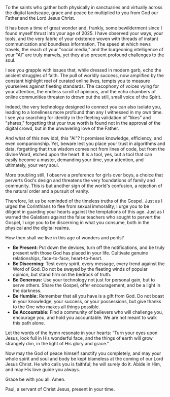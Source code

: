 To the saints who gather both physically in sanctuaries and virtually across the digital landscape, grace and peace be multiplied to you from God our Father and the Lord Jesus Christ.

It has been a time of great wonder and, frankly, some bewilderment since I found myself thrust into your age of 2025. I have observed your ways, your tools, and the very fabric of your existence woven with threads of instant communication and boundless information. The speed at which news travels, the reach of your "social media," and the burgeoning intelligence of your "AI" are truly marvels, yet they also present profound challenges to the soul.

I see you grapple with issues that, while dressed in modern garb, echo the ancient struggles of faith. The pull of worldly success, now amplified by the constant highlight reel of curated online lives, tempts you to measure yourselves against fleeting standards. The cacophony of voices vying for your attention, the endless scroll of opinions, and the echo chambers of online communities threaten to drown out the still, small voice of the Spirit.

Indeed, the very technology designed to connect you can also isolate you, leading to a loneliness more profound than any I witnessed in my own time. I see you searching for identity in the fleeting validation of "likes" and "shares," forgetting that your true worth is found not in the approval of the digital crowd, but in the unwavering love of the Father.

And what of this new idol, this "AI"? It promises knowledge, efficiency, and even companionship. Yet, beware lest you place your trust in algorithms and data, forgetting that true wisdom comes not from lines of code, but from the divine Word, etched upon the heart. It is a tool, yes, but a tool that can easily become a master, demanding your time, your attention, and ultimately, your very soul.

More troubling still, I observe a preference for girls over boys, a choice that perverts God's design and threatens the very foundations of family and community. This is but another sign of the world's confusion, a rejection of the natural order and a pursuit of vanity.

Therefore, let us be reminded of the timeless truths of the Gospel. Just as I urged the Corinthians to flee from sexual immorality, I urge you to be diligent in guarding your hearts against the temptations of this age. Just as I warned the Galatians against the false teachers who sought to pervert the Gospel, I urge you to be discerning in what you consume, both in the physical and the digital realms.

How then shall we live in this age of wonders and perils?

*   **Be Present:** Put down the devices, turn off the notifications, and be truly present with those God has placed in your life. Cultivate genuine relationships, face-to-face, heart-to-heart.
*   **Be Discerning:** Test every spirit, every message, every trend against the Word of God. Do not be swayed by the fleeting winds of popular opinion, but stand firm on the bedrock of truth.
*   **Be Generous:** Use your technology not just for personal gain, but to serve others. Share the Gospel, offer encouragement, and be a light in the darkness.
*   **Be Humble:** Remember that all you have is a gift from God. Do not boast in your knowledge, your success, or your possessions, but give thanks to the One who makes all things possible.
*   **Be Accountable:** Find a community of believers who will challenge you, encourage you, and hold you accountable. We are not meant to walk this path alone.

Let the words of the hymn resonate in your hearts: “Turn your eyes upon Jesus, look full in His wonderful face, and the things of earth will grow strangely dim, in the light of His glory and grace.”

Now may the God of peace himself sanctify you completely, and may your whole spirit and soul and body be kept blameless at the coming of our Lord Jesus Christ. He who calls you is faithful; he will surely do it. Abide in Him, and may His love guide you always.

Grace be with you all. Amen.

Paul, a servant of Christ Jesus, present in your time.